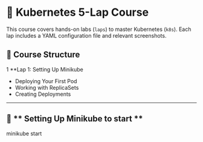 # 🚀 Kubernetes 5-Lap Course
This course covers hands-on labs (`laps`) to master Kubernetes (`k8s`). Each lap includes a YAML configuration file and relevant screenshots.

## 📂 Course Structure
1 **Lap 1: Setting Up Minikube
- Deploying Your First Pod
- Working with ReplicaSets
- Creating Deployments

---

## 🏁 ** Setting Up Minikube to start **
   minikube start

